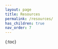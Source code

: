 ```yaml
---
layout: page
title: Resources
permalink: /resources/
has_children: true
nav_order: 7
---
```


{:toc}
